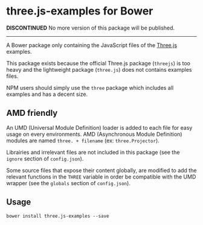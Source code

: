 # three.js-examples for Bower

**DISCONTINUED** No more version of this package will be published.

---

A Bower package only containing the JavaScript files of the [Three.js](https://github.com/mrdoob/three.js) examples.

This package exists because the official Three.js package (`threejs`) is too heavy and the lightweight package (`three.js`) does not contains examples files.

NPM users should simply use the `three` package which includes all examples and has a decent size.

## AMD friendly
An UMD (Universal Module Definition) loader is added to each file for easy usage on every environments.
AMD (Asynchronous Module Definition) modules are named `three. + filename` (ex: `three.Projector`).

Librairies and irrelevant files are not included in this package (see the `ignore` section of `config.json`).

Some source files that expose their content globally, are modified to add the relevant functions in the `THREE` variable in order be compatible with the UMD wrapper (see the `globals` section of `config.json`).

## Usage

```
bower install three.js-examples --save
```

